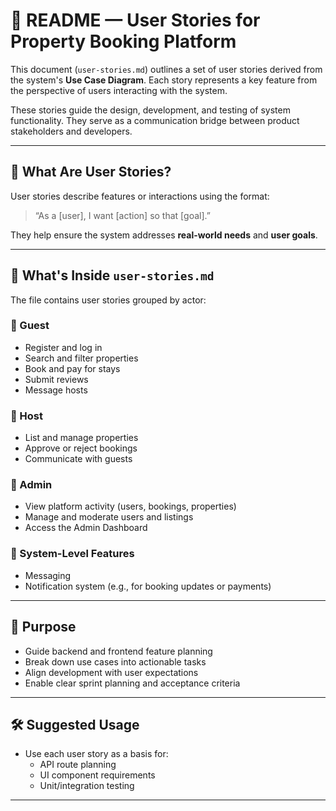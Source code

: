 # 📘 README — User Stories for Property Booking Platform

This document (`user-stories.md`) outlines a set of user stories derived from the system's **Use Case Diagram**. Each story represents a key feature from the perspective of users interacting with the system.

These stories guide the design, development, and testing of system functionality. They serve as a communication bridge between product stakeholders and developers.

---

## 🧾 What Are User Stories?

User stories describe features or interactions using the format:

> “As a [user], I want [action] so that [goal].”

They help ensure the system addresses **real-world needs** and **user goals**.

---

## 📂 What's Inside `user-stories.md`

The file contains user stories grouped by actor:

### 👤 Guest
- Register and log in
- Search and filter properties
- Book and pay for stays
- Submit reviews
- Message hosts

### 👤 Host
- List and manage properties
- Approve or reject bookings
- Communicate with guests

### 👤 Admin
- View platform activity (users, bookings, properties)
- Manage and moderate users and listings
- Access the Admin Dashboard

### 🔔 System-Level Features
- Messaging
- Notification system (e.g., for booking updates or payments)

---

## 🧠 Purpose

- Guide backend and frontend feature planning
- Break down use cases into actionable tasks
- Align development with user expectations
- Enable clear sprint planning and acceptance criteria

---

## 🛠 Suggested Usage

- Use each user story as a basis for:
  - API route planning
  - UI component requirements
  - Unit/integration testing

---
